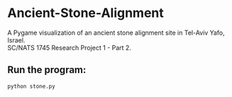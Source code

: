 # Ancient-Stone-Alignment

A Pygame visualization of an ancient stone alignment site in Tel-Aviv Yafo, Israel.  
SC/NATS 1745 Research Project 1 - Part 2.

## Run the program:
 ```bash
python stone.py
